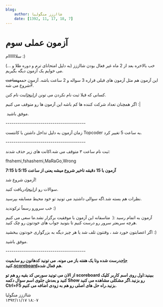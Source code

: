 ```yaml
---
blog:
    author: شااززز منگولیا
    date: [1392, 11, 17, 18, 7]
---
```

# آزمون عملی سوم

<div class="cnt">
سلااااااام :)<p></p>
<p>خب بالاخره بعد از 2 ماه غیر فعال بودن شااززز (به دلیل امتحانای ترم و دوره طلا و ...) می خوایم یک آزمون دیگه بگیریم.</p>
<p>این آزمون هم مثل آزمون های قبلی قراره 3 سواله و 2 ساعت باشه. آزمون حمعه<strike>ساعت 7</strike>شروع می شه.</p>
<p>کسانی که قبلا ثبت نام نکردن می تونن از<a href="http://sh44zzz.gigfa.com/register/" target="_blank">اینجا</a>ثبت نام کنن.</p>
<p>اگر همچنان تعداد شرکت کننده ها کم باشه این آزمون ها رو متوقف می کنیم :|</p>
<p> موفق باشید.</p>
<p>-----------------------------------------</p>
<p>زمان آزمون به دلیل تداخل داشتن با کانتست Topcoder به ساعت 5 تغییر کرد.</p>
<p>-----------------------------------------</p>
<p>ثبت نام ساعت ۳ متوقف می شه.اکانت های زیر حذف شدند:</p>
<p>fhshemi,fshashemi,MaRaGo,Wrong</p>
<p><strong>آزمون با 15 دقیقه تاخیر شروع میشه یعنی از ساعت 5:15 تا 7:15</strong></p>
<p>آزمون شروع شد!</p>
<p>سوالات رو از<a href="http://bayanbox.ir/id/7877507855984257874" target="_blank">اینجا</a>دریافت کنید.</p>
<p>نظرات هم بسته شد.اگه سوالی داشتید می تونید تو خود محیط مسابقه بپرسید.</p>
<p>خب سرورو رسماً ترکوندید :)</p>
<p>آزمون به اتمام رسید :(  متاسفانه این آزمون با موفقیت برگزار نشد.ما سعی می کنیم هرچه سریعتر سرور رو درست کنیم تا بتونید جواب های خودتون رو چک کنید.</p>
<p>اگر اعصابتون خورد شد ، وقتتون تلف شد یا هر چیز دیگه به بزرگواری خودتون ببخشید :)</p>
<p>موفق باشید.</p>
<p>-----------------------------------------</p>
<p><strong><a href="http://87.236.211.146/" target="_blank">جاج</a>درست شده وتا یک هفته باز می مونه. می تونید کدهاتون رو سابمیت کنید.<a href="http://87.236.211.146/scoreboard/" target="_blank">scoreboard</a>هم فعال شده.</strong></p>
<p><strong>از الان می تونید سورس کد بقیه رو هم تو scoreboard ببینید:اول روی اسم کاربر کلیک کنید و بعدش جلوی اسم سوال دکمه Show رو بزنید.اگر مشکلی مشاهده می کنید Ctrl+F5 بزنید.راه حل های اصلی رو هم به زودی اضافه می کنیم.</strong></p>
</div>

<div class="blog-info">
    <div class="blog-author">شااززز منگولیا</div>
    <div class="blog-date">۱۳۹۲/۱۱/۱۷ ۱۸:۰۷</div>
</div>

